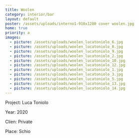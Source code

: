 ```yaml
---
title: Woolen
category: interior/bar
layout: default
poster: /assets/uploads/interno1-910x1280 cover woolen.jpg
home: true
priority: a
images:
  - picture: /assets/uploads/woolen_lucatoniolo_6.jpg
  - picture: /assets/uploads/woolen_lucatoniolo_8.jpg
  - picture: /assets/uploads/woolen_lucatoniolo_9.jpg
  - picture: /assets/uploads/woolen_lucatoniolo_2.jpg
  - picture: /assets/uploads/woolen_lucatoniolo_10.jpg
  - picture: /assets/uploads/woolen_lucatoniolo_12.jpg
  - picture: /assets/uploads/woolen_lucatoniolo_1.jpg
  - picture: /assets/uploads/woolen_lucatoniolo_3.jpg
  - picture: /assets/uploads/woolen_lucatoniolo_5.jpg
  - picture: /assets/uploads/woolen_lucatoniolo_13.jpg
  - picture: /assets/uploads/woolen_lucatoniolo_14.jpg
---
```

Project: Luca Toniolo

Year: 2020

Clien: Private

Place: Schio
